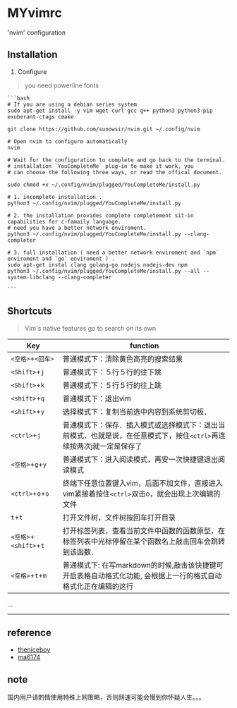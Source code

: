# MYvimrc
'nvim' configuration

## Installation

1.  Configure 

> you need powerline fonts

    ```bash
	# If you are using a debian series system
    sudo apt-get install -y vim wget curl gcc g++ python3 python3-pip exuberant-ctags cmake 
    
    git clone https://github.com/sunowsir/nvim.git ~/.config/nvim
    
	# Open nvim to configure automatically
    nvim     

    # Wait for the configuration to complete and go back to the terminal.
    # installation `YouCompleteMe` plug-in to make it work, you 
    # can choose the following three ways, or read the offical document.
    
    sudo chmod +x ~/.config/nvim/plugged/YouCompleteMe/install.py

    # 1. incomplete installation .
    python3 ~/.config/nvim/plugged/YouCompleteMe/install.py
    
    # 2. the installation provides complete completement sit-in capabilities for c-famaily language.
    # need you have a better network enviroment.
    python3 ~/.config/nvim/plugged/YouCompleteMe/install.py --clang-completer

    # 3. full installation ( need a better network enviroment and `npm` enviroment and `go` enviroment ) . 
    sudo apt-get instal clang golang-go nodejs nodejs-dev npm 
    python3 ~/.config/nvim/plugged/YouCompleteMe/install.py --all --system-libclang --clang-completer

    ```

    

## Shortcuts

>   Vim's native features go to search on its own

| Key                    | function                                                                                                              |
| ---------------------- | ------------------------------------------------------------                                                          |
| `<空格>`+`<回车>`      | 普通模式下：清除黄色高亮的搜索结果                                                                                    |
| `<Shift>`+`j`          | 普通模式下：５行５行的往下跳                                                                                          |
| `<Shift>`+`k`          | 普通模式下：５行５行的往上跳                                                                                          |
| `<shift>`+`q`          | 普通模式下：退出vim                                                                                                   |
| `<shift>`+`y`          | 选择模式下：复制当前选中内容到系统剪切板．                                                                            |
| `<ctrl>`+`j`           | 普通模式下：保存．插入模式或选择模式下：退出当前模式．也就是说，在任意模式下，按住`<ctrl>`再连续按两次j就一定是保存了 |
| `<空格>`+`g`+`y`       | 普通模式下：进入阅读模式，再安一次快捷键退出阅读模式                                                                  |
| `<ctrl>`+`o`+`o`       | 终端下任意位置键入vim，后面不加文件，直接进入vim紧接着按住`<ctrl>`双击o，就会出现上次编辑的文件                       |
| `t`+`t`                | 打开文件树，文件树按回车打开目录                                                                                      |
| `<空格>`+`<shift>`+`t` | 打开标签列表，查看当前文件中函数的函数原型，在标签列表中光标停留在某个函数名上敲击回车会跳转到该函数．                |
| `<空格>`+`t`+`m`       | 普通模式下: 在写markdown的时候,敲击该快捷键可开启表格自动格式化功能, 会根据上一行的格式自动格式化正在编辑的这行       |
...


---

## reference
* [theniceboy](https://github.com/theniceboy/nvim)
* [ma6174](https://github.com/ma6174/vim)

## note
国内用户请酌情使用特殊上网策略，否则网速可能会慢到你怀疑人生。。。






